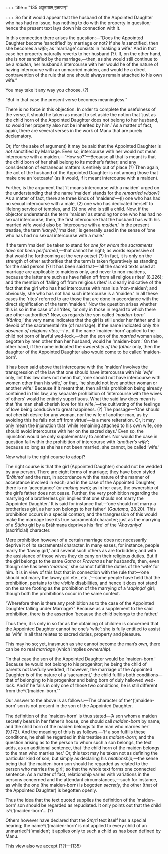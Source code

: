 +++
title = "135 अपुत्रायाम् मृतायाम्"

+++
So far it would appear that the husband of the Appointed Daughter who
has had no issue, has nothing to do with the property in question; hence
the present text lays down his connection with it.

In this connection there arises the question:—“Does the Appointed
Daughter become ‘sanctified’ by marriage or not? If she *is* sanctified,
then she becomes a *wife*; as ‘marriage’ consists in ‘making a wife.’
And in that case her property naturally reverts to her husband (?). If,
on the other hand, she is *not* sanctified by the marriage,—then, as she
would still continue to be a *maiden*, her husband’s intercourse with
her would he of the nature of having intercourse with an unmarried
maiden, and would he a direct contravention of the rule that one should
always remain attached to his own wife.”

You may take it any way you choose. (?)

“But in that case the present verse becomes meaningless.”

There is no force in this objection. In order to complete the usefulness
of the verse, it should he taken as meant to set aside the notion that
‘just as the child horn of the Appointed Daughter does not belong to her
husband, so would her property also not be inherited by him.’ As a
matter of fact, again, there are several verses in the work of Manu that
are purely declamatory.

Or, (for the sake of argument) it may be said that the Appointed
Daughter is *not* sanctified by Marriage. Even so, intercourse with her
would not mean intercourse with a maiden.—“How so?”—Because all that is
meant is that the child born of her shall belong to its mother’s father;
and any consideration of extraneous matters is entirely out of place (?)
Then again, the act of the husband of the Appointed Daughter is not
among those that make one an ‘outcaste’ (as it would, if it meant
intercourse with a maiden).

Further, is the argument that ‘it moans intercourse with a maiden’ urged
on the understanding that the name ‘maiden’ stands for the *remarried
widow*? As a matter of fact, there are three kinds of ‘maidens’—(l) one
who has had no sexual intercourse with a male, (2) one who has dedicated
herself to lifelong service of temples, and (3) one who is still a
child. Now, if the objector understands the term ‘maiden’ as standing
tor one who has had no sexual intercourse, then, the first intercourse
that the husband has with his married wife would also be ‘intercourse
with a *maiden*.’ In the present treatise, the term ‘*kanyā*,’ ‘maiden,’
is generally used in the sense of ‘one who has had no sexual intercourse
with a male.’

If the term ‘maiden’ be taken to stand for *one for whom the sacraments
have not been performed*,—that cannot he right; as words expressive of
that would he forthcoming at the very outset (?) In fact, it is only on
the strength of other authorities that the term is taken figuratively as
standing for the said person (?) It has been said that—‘all the sacred
texts used at marriage are applicable to maidens only, and never to
non-maidens, because the latter are such as have fallen off from all
religious rites’ (8.226); and the mention of ‘falling off from religious
rites’ is clearly indicative of the fact that the girl who has had
intercourse with man is a ‘non-maiden’; and obviously, she who has not
had such intercourse is a ‘maiden.’ In all these cases the ‘rites’
referred to are those that are done in accordance with the direct
signification of the term ‘maiden.’ Now the question arises whether this
is so in the case of all ‘rites, ‘or only in those in regard to which
there are other authorities? Now, as regards the son called
‘*maiden-born*’ ‘*Kānīna*,’ the very name indicates that the girl is
still under her father and is devoid of the sacramental rite (of
marriage). If the name indicated only *the absence of religions
rites*,—*i* *e*., if the name ‘maiden-horn’ applied to the child not
born of lawful wed-lock,—then the son of the *married* woman also,
begotten by men other than her husband, would he ‘maiden-born.’ On the
other hand, if the name indicated the *ownership of the father* only,
then the daughter of the Appointed Daughter also would come to be called
‘maiden-born’.

It has been said above that intercourse with the ‘maiden’ involves the
transgression of the law that one should have intercourse with his
‘*wife*’ only, lint this law does not mean that, ‘one should not have
intercourse with women other than his wife,’ or that, ‘he should not
love another woman or another wife.’ Because if it meant that, then all
this prohibition being already contained in this law, any separate
prohibition of ‘intercourse with the wives of others’ would he entirely
superfluous. What the said law does mean is that ‘the man shall cherish
love for his wife,’—the cultivating of the feelings of love being
conducive to great happiness. (?) The passage—‘One should not cherish
desire for any woman, nor the wife of another man, as by avoiding this
he falls not off from virtue’—is a mere reiteration. Or, it may only
mean the injunction that ‘while remaining attached to his own wife, one
should avoid intercourse with her on the sacred days.’ Even so, the
injunction would be only supplementary to another. Nor would the case in
question fall within the prohibition of intercourse with ‘*another’s
wife*’; because so long as she has not been married, she cannot, be
called ‘wife.’

Now what is the right course to adopt?

The right course is that the girl (Appointed Daughter) should not be
wedded by any person. There are eight forms of marriage; they have been
styled ‘*Brāhma*’ and the rest, in accordance with the nature of the
manner of acceptance involved in each; and in the case of the Appointed
Daughter, there is no ‘acceptance’ (or *making own*); as in her case,
the ownership of the girl’s father does not cease. Further, the very
prohibition regarding the marrying of a brotherless girl implies that
one should not marry the ‘Appointed Daughter.’ It is said for instance
that—‘one should not marry a brotherless girl, as her son belongs to her
father’ (*Gautama*, 28.20). This prohibition occurs in a special
context; and the trangression of this would make the marriage lose its
true sacramental character; just as the marrying of a *Śūdru* girl by a
Brāhmaṇa deprives his ‘fire’ of the ‘*Āhavanīya*’ (sacrificial)
character.

Mere prohibition however of a certain marriage does not necessarily
deprive it of its sacramental character. In many eases, for instance,
people marry the ‘tawny girl,’ and several such others as are forbidden;
and with the assistance of those wives they do cany on their religious
duties. But if the girl belongs to the same *Gotra* or *Pravara* as her
husband’s, then, even though she has been ‘*married*,’ she cannot
fulfill the duties of the ‘wife’ for him. It is in view of this fact
that in connection with the rule that—‘one should not marry the lawny
girl ete., etc.,’—some people have held that the prohibition, pertains
to the *visible* disabilities, and hence it does not stand on the same
footing as the prohibition of the marrying of a ‘*sapiṇḍa*’ girl; though
both the prohibitions occur in the same context.

“Wherefore then is there any prohibition as to the case of the Appointed
Daughter falling under Marriage?” Because as a supplement to the said
prohibition, there is the assertion ‘because the child belongs to the
father.’

Thus then, it is only in so far as the obtaining of children is
concerned that the Appointed Daughter cannot he one’s ‘wife’; she is
fully entitled to assist as ‘wife’ in all that relates to sacred duties,
property and pleasure.

This may ho so; yet, inasmuch as she cannot become the man’s *own*,
there can be no real *marriage* (which implies *ownership*).

“In that case the son of the Appointed Daughter would be ‘maiden-born.’
Because he would not belong to his progenitor; he being the child of
parents not lawfully wedded, if however, the marriage of the Appointed
Daughter *is* of the nature of a ‘sacrament,’ the child fulfills both
conditions—that of belonging to his progenitor and being born of duly
hallowed wed-lock. And if he fails in only one of those two conditions,
he is still different from the^(‘)maiden-born.’”

Our answer to the above is as follows:—The character of
the^(‘)maiden-born’ son is not present in the son of the Appointed
Daughter.

The definition of the ‘maiden-horn’ is thus stated—‘A son whom a maiden
secretly bears in her father’s house, one should call *maiden-born* by
name; and the child horn of the maiden belongs to the man who marries
her’ (9.172). And the meaning of this is as follows.—‘If a son fulfills
these conditions, he shall he regarded in this treatise as
*maiden-born*; and the question arising as to the person to whom such a
son belongs, the text adds, as an additional sentence, that ‘the child
horn of the maiden belongs to the man who marries her.’ Or, this text
may he taken not as defining the particular kind of son, but simply as
declaring his *relationship*;—the sense being that ‘the maiden-born son
should he regarded as related to the person who marries the girl’; so
that the whole text forms one connected sentence. As a matter of fact,
relationship varies with variations in the persons concerned and the
attendant circumstances,—such for instance, as while the one (the
maiden-born) is begotten *secretly*, the other (that of the Appointed
Daughter) is begotten openly.

Thus the idea that the text quoted supplies the definition of the
‘maiden-born’ son should be regarded as repudiated. It only points out
that the child is^(‘)maiden-born’....(?)

Others however have declared that the *Smṛti* text itself has a special
hearing; the name^(‘)maiden-horn’ is not applied to every child of an
unmarried^(‘)maiden’; it applies only to such a child as has been
defined by Manu.

This view also we accept (??)—(135)


